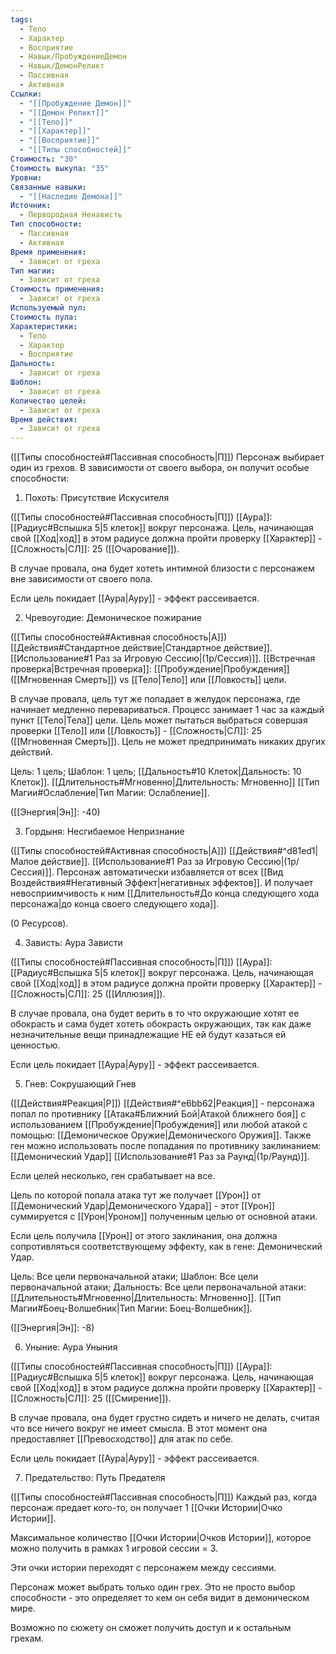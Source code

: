 ```yaml
---
tags:
  - Тело
  - Характер
  - Восприятие
  - Навык/ПробуждениеДемон
  - Навык/ДемонРеликт
  - Пассивная
  - Активная
Ссылки:
  - "[[Пробуждение Демон]]"
  - "[[Демон Реликт]]"
  - "[[Тело]]"
  - "[[Характер]]"
  - "[[Восприятие]]"
  - "[[Типы способностей]]"
Стоимость: "30"
Стоимость выкупа: "35"
Уровни: 
Связанные навыки:
  - "[[Наследие Демона]]"
Источник:
  - Первородная Ненависть
Тип способности:
  - Пассивная
  - Активная
Время применения:
  - Зависит от греха
Тип магии:
  - Зависит от греха
Стоимость применения:
  - Зависит от греха
Используемый пул: 
Стоимость пула: 
Характеристики:
  - Тело
  - Характер
  - Восприятие
Дальность:
  - Зависит от греха
Шаблон:
  - Зависит от греха
Количество целей:
  - Зависит от греха
Время действия:
  - Зависит от греха
---
```

([[Типы способностей#Пассивная способность|П]]) Персонаж выбирает один из грехов. В зависимости от своего выбора, он получит особые способности:

1. Похоть: Присутствие Искусителя

([[Типы способностей#Пассивная способность|П]]) [[Аура]]: [[Радиус#Вспышка 5|5 клеток]] вокруг персонажа. Цель, начинающая свой [[Ход|ход]] в этом радиусе должна пройти проверку [[Характер]] - [[Сложность|СЛ]]: 25 ([[Очарование]]). 

В случае провала, она будет хотеть интимной близости с персонажем вне зависимости от своего пола. 

Если цель покидает [[Аура|Ауру]] - эффект рассеивается.

2. Чревоугодие: Демоническое пожирание

([[Типы способностей#Активная способность|А]]) [[Действия#Стандартное действие|Стандартное действие]]. [[Использование#1 Раз за Игровую Сессию|(1р/Сессия)]]. [[Встречная проверка|Встречная проверка]]: [[Пробуждение|Пробуждения]] ([[Мгновенная Смерть]]) vs [[Тело|Тело]] или [[Ловкость]] цели. 

В случае провала, цель тут же попадает в желудок персонажа, где начинает медленно перевариваться. Процесс занимает 1 час за каждый пункт [[Тело|Тела]] цели. Цель может пытаться выбраться совершая проверки [[Тело]] или [[Ловкость]] - [[Сложность|СЛ]]: 25 ([[Мгновенная Смерть]]). Цель не может предпринимать никаких других действий. 

Цель: 1 цель; Шаблон: 1 цель; [[Дальность#10 Клеток|Дальность: 10 Клеток]]. [[Длительность#Мгновенно|Длительность: Мгновенно]]
[[Тип Магии#Ослабление|Тип Магии: Ослабление]].

([[Энергия|Эн]]: -40)

3. Гордыня: Несгибаемое Непризнание

([[Типы способностей#Активная способность|А]]) [[Действия#^d81ed1|Малое действие]]. [[Использование#1 Раз за Игровую Сессию|(1р/Сессия)]]. Персонаж автоматически избавляется от всех [[Вид Воздействия#Негативный Эффект|негативных эффектов]]. И получает невосприимчивость к ним [[Длительность#До конца следующего хода персонажа|до конца своего следующего хода]]. 

(0 Ресурсов).

4. Зависть: Аура Зависти

([[Типы способностей#Пассивная способность|П]]) [[Аура]]: [[Радиус#Вспышка 5|5 клеток]] вокруг персонажа. Цель, начинающая свой [[Ход|ход]] в этом радиусе должна пройти проверку [[Характер]] - [[Сложность|СЛ]]: 25 ([[Иллюзия]]). 

В случае провала, она будет верить в то что окружающие хотят ее обокрасть и сама  будет хотеть обокрасть окружающих, так как даже незначительные вещи принадлежащие НЕ ей будут казаться ей ценностью. 

Если цель покидает [[Аура|Ауру]] - эффект рассеивается.

5. Гнев: Сокрушающий Гнев

([[Действия#Реакция|Р]]) [[Действия#^e6bb62|Реакция]] - персонажа попал по противнику  [[Атака#Ближний Бой|Атакой ближнего боя]] с использованием [[Пробуждение|Пробуждения]] или любой атакой с помощью: [[Демоническое Оружие|Демонического Оружия]]. Также ген можно использовать после попадания по противнику заклинанием: [[Демонический Удар]] [[Использование#1 Раз за Раунд|(1р/Раунд)]]. 

Если целей несколько, ген срабатывает на все. 

Цель по которой попала атака тут же получает [[Урон]] от [[Демонический Удар|Демонического Удара]] - этот [[Урон]] суммируется с [[Урон|Уроном]] полученным целью от основной атаки.  

Если цель получила [[Урон]] от этого заклинания, она должна сопротивляться соответствующему эффекту, как в гене: Демонический Удар.

Цель: Все цели первоначальной атаки; Шаблон: Все цели первоначальной атаки; Дальность: Все цели первоначальной атаки:  [[Длительность#Мгновенно|Длительность: Мгновенно]]. [[Тип Магии#Боец-Волшебник|Тип Магии: Боец-Волшебник]].

([[Энергия|Эн]]: -8)

6. Уныние: Аура Уныния

([[Типы способностей#Пассивная способность|П]]) [[Аура]]: [[Радиус#Вспышка 5|5 клеток]] вокруг персонажа. Цель, начинающая свой [[Ход|ход]] в этом радиусе должна пройти проверку [[Характер]] - [[Сложность|СЛ]]: 25 ([[Смирение]]). 

В случае провала, она будет грустно сидеть и ничего не делать, считая что все ничего вокруг не имеет смысла. В этот момент она предоставляет [[Превосходство]] для атак по себе. 

Если цель покидает [[Аура|Ауру]] - эффект рассеивается.

7. Предательство: Путь Предателя

([[Типы способностей#Пассивная способность|П]]) Каждый раз, когда персонаж предает кого-то, он получает 1 [[Очки Истории|Очко Истории]].

Максимальное количество [[Очки Истории|Очков Истории]], которое можно получить в рамках 1 игровой сессии = 3. 

Эти очки истории переходят с персонажем между сессиями. 

Персонаж может выбрать только один грех. Это не просто выбор способности - это определяет то кем он себя видит в демоническом мире.

Возможно по сюжету он сможет получить доступ и к остальным грехам. 


